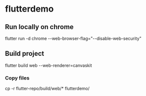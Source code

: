 # flutterdemo

## Run locally on chrome
flutter run -d chrome --web-browser-flag="--disable-web-security"

## Build project
flutter build web --web-renderer=canvaskit 

### Copy files
cp -r flutter-repo/build/web/* flutterdemo/

